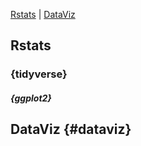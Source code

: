 [Rstats](#rstats)  |  [DataViz](#dataviz)

## Rstats

### {tidyverse}

##### {ggplot2}

## DataViz {#dataviz}
